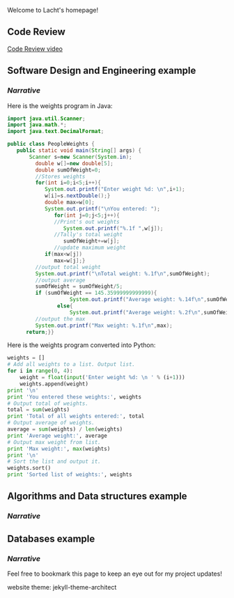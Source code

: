 Welcome to Lacht's homepage!



## Code Review 

[Code Review video](https://youtu.be/CKUP-A3HhMI)

## Software Design and Engineering example
### *Narrative*

Here is the weights program in Java:
```java
import java.util.Scanner;
import java.math.*;
import java.text.DecimalFormat;

public class PeopleWeights {
   public static void main(String[] args) {
       Scanner s=new Scanner(System.in);
         double w[]=new double[5];
         double sumOfWeight=0;
         //Stores weights
         for(int i=0;i<5;i++){
            System.out.printf("Enter weight %d: \n",i+1);
            w[i]=s.nextDouble();}
            double max=w[0];
            System.out.printf("\nYou entered: ");
               for(int j=0;j<5;j++){
               //Print's out weights
                  System.out.printf("%.1f ",w[j]);
               //Tally's total weight
                  sumOfWeight+=w[j];
               //update maximum weight
            if(max<w[j])
               max=w[j];}
         //output total weight
         System.out.printf("\nTotal weight: %.1f\n",sumOfWeight);
         //output average
         sumOfWeight = sumOfWeight/5;
         if (sumOfWeight == 145.35999999999999){
					System.out.printf("Average weight: %.14f\n",sumOfWeight);}
				else{
					System.out.printf("Average weight: %.2f\n",sumOfWeight); }                      
         //output the max 
         System.out.printf("Max weight: %.1f\n",max);
      return;}}
```

Here is the weights program converted into Python:
```python
weights = []
# Add all weights to a list. Output list.
for i in range(0, 4):
    weight = float(input('Enter weight %d: \n ' % (i+1)))
    weights.append(weight)
print '\n'
print 'You entered these weights:', weights
# Output total of weights.
total = sum(weights)
print 'Total of all weights entered:', total
# Output average of weights.
average = sum(weights) / len(weights)
print 'Average weight:', average
# Output max weight from list.
print 'Max weight:', max(weights)
print '\n'
# Sort the list and output it.
weights.sort()
print 'Sorted list of weights:', weights

```

## Algorithms and Data structures example
### *Narrative*

## Databases example
### *Narrative*


Feel free to bookmark this page to keep an eye out for my project updates!

website theme: jekyll-theme-architect 
